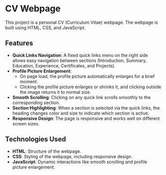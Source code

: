 <h1>CV Webpage</h1>

<p>
  This project is a personal CV (Curriculum Vitae) webpage. The webpage is built using HTML, CSS, and JavaScript.
</p>

<h2>Features</h2>

<ul>
  <li><strong>Quick Links Navigation</strong>: A fixed quick links menu on the right side allows easy navigation between sections (Introduction, Summary, Education, Experience, Certificates, and Projects).</li>
  <li><strong>Profile Picture Enlargement</strong>:
    <ul>
      <li>On page load, the profile picture automatically enlarges for a brief moment.</li>
      <li>Clicking the profile picture enlarges or shrinks it, and clicking outside the image returns it to normal size.</li>
    </ul>
  </li>
  <li><strong>Smooth Scrolling</strong>: Clicking on any quick link scrolls smoothly to the corresponding section.</li>
  <li><strong>Section Highlighting</strong>: When a section is selected via the quick links, the heading changes color and size to indicate which section is active.</li>
  <li><strong>Responsive Design</strong>: The page is responsive and works well on different screen sizes.</li>
</ul>

<h2>Technologies Used</h2>

<ul>
  <li><strong>HTML</strong>: Structure of the webpage.</li>
  <li><strong>CSS</strong>: Styling of the webpage, including responsive design.</li>
  <li><strong>JavaScript</strong>: Dynamic interactions like smooth scrolling and profile picture enlargement.</li>
</ul>
